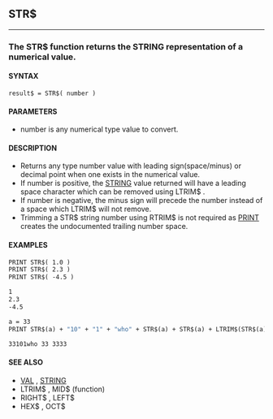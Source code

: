 ## STR$
---

### The STR$ function returns the STRING representation of a numerical value.

#### SYNTAX

`result$ = STR$( number )`

#### PARAMETERS
* number is any numerical type value to convert.


#### DESCRIPTION
* Returns any type number value with leading sign(space/minus) or decimal point when one exists in the numerical value.
* If number is positive, the [STRING](./STRING.md) value returned will have a leading space character which can be removed using LTRIM$ .
* If number is negative, the minus sign will precede the number instead of a space which LTRIM$ will not remove.
* Trimming a STR$ string number using RTRIM$ is not required as [PRINT](./PRINT.md) creates the undocumented trailing number space.


#### EXAMPLES
```vb
PRINT STR$( 1.0 )
PRINT STR$( 2.3 )
PRINT STR$( -4.5 )
```
  
```vb
1
2.3
-4.5
```
  
```vb
a = 33
PRINT STR$(a) + "10" + "1" + "who" + STR$(a) + STR$(a) + LTRIM$(STR$(a))
```
  
```vb
33101who 33 3333
```
  


#### SEE ALSO
* [VAL](./VAL.md) , [STRING](./STRING.md)
* LTRIM$ , MID$ (function)
* RIGHT$ , LEFT$
* HEX$ , OCT$
